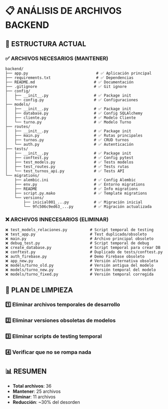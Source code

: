# 📋 ANÁLISIS DE ARCHIVOS BACKEND

## 📂 **ESTRUCTURA ACTUAL**

### ✅ **ARCHIVOS NECESARIOS** (MANTENER)
```
backend/
├── app.py                              # ✅ Aplicación principal
├── requirements.txt                    # ✅ Dependencias
├── README.md                          # ✅ Documentación
├── .gitignore                         # ✅ Git ignore
├── config/
│   ├── __init__.py                    # ✅ Package init
│   └── config.py                      # ✅ Configuraciones
├── models/
│   ├── __init__.py                    # ✅ Package init
│   ├── database.py                    # ✅ Config SQLAlchemy
│   ├── cliente.py                     # ✅ Modelo Cliente
│   └── turno.py                       # ✅ Modelo Turno
├── routes/
│   ├── __init__.py                    # ✅ Package init
│   ├── main.py                        # ✅ Rutas principales
│   ├── turnos.py                      # ✅ CRUD turnos
│   └── auth.py                        # ✅ Autenticación
├── tests/
│   ├── __init__.py                    # ✅ Package init
│   ├── conftest.py                    # ✅ Config pytest
│   ├── test_models.py                 # ✅ Tests modelos
│   ├── test_routes.py                 # ✅ Tests rutas
│   └── test_turnos_api.py             # ✅ Tests API
└── migrations/
    ├── alembic.ini                    # ✅ Config Alembic
    ├── env.py                         # ✅ Entorno migrations
    ├── README                         # ✅ Info migrations
    ├── script.py.mako                 # ✅ Template migrations
    └── versions/
        ├── inicial001_...py           # ✅ Migración inicial
        └── 9fc506c9ed63_...py         # ✅ Migración actualizada
```

### ❌ **ARCHIVOS INNECESARIOS** (ELIMINAR)
```
❌ test_models_relaciones.py          # Script temporal de testing
❌ test_app.py                        # Test duplicado/obsoleto
❌ main.py                            # Archivo principal obsoleto
❌ debug_test.py                      # Script temporal de debug
❌ create_database.py                 # Script temporal para crear DB
❌ conftest.py                        # Duplicado de tests/conftest.py
❌ auth_firebase.py                   # Demo Firebase obsoleto
❌ app_new.py                         # Versión alternativa obsoleta
❌ models/turno_old.py                # Versión antigua del modelo
❌ models/turno_new.py                # Versión temporal del modelo
❌ models/turno_fixed.py              # Versión temporal corregida
```

## 🧹 **PLAN DE LIMPIEZA**

### 1️⃣ Eliminar archivos temporales de desarrollo
### 2️⃣ Eliminar versiones obsoletas de modelos
### 3️⃣ Eliminar scripts de testing temporal
### 4️⃣ Verificar que no se rompa nada

## 📊 **RESUMEN**
- **Total archivos**: 36
- **Mantener**: 25 archivos
- **Eliminar**: 11 archivos
- **Reducción**: ~30% del desorden
